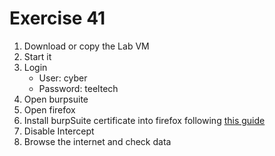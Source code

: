 # Exercise 41

1. Download or copy the Lab VM
2. Start it
3. Login
   - User: cyber
   - Password: teeltech
4. Open burpsuite
5. Open firefox
6. Install burpSuite certificate into firefox following [this guide](https://portswigger.net/burp/documentation/desktop/external-browser-config/certificate/ca-cert-firefox)
7. Disable Intercept
8. Browse the internet and check data
